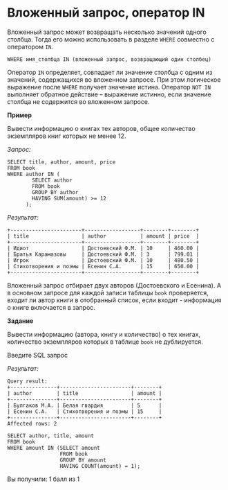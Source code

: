 # Вложенный запрос, оператор IN

Вложенный запрос может возвращать несколько значений одного столбца.  Тогда его можно использовать в разделе `WHERE` совместно с оператором `IN`.

```mysql
WHERE имя_столбца IN (вложенный запрос, возвращающий один столбец)
```

Оператор `IN` определяет, совпадает ли значение столбца с одним из значений, содержащихся во вложенном запросе. При этом логическое выражение после `WHERE` получает значение истина. Оператор `NOT IN` выполняет обратное действие – выражение истинно, если значение столбца не содержится во вложенном запросе.

**Пример**

Вывести информацию о книгах тех авторов, общее количество экземпляров книг которых не менее 12.

*Запрос:*

```mysql
SELECT title, author, amount, price
FROM book
WHERE author IN (
        SELECT author 
        FROM book 
        GROUP BY author 
        HAVING SUM(amount) >= 12
      );
```

*Результат:*

```mysql
+-----------------------+------------------+--------+--------+
| title                 | author           | amount | price  |
+-----------------------+------------------+--------+--------+
| Идиот                 | Достоевский Ф.М. | 10     | 460.00 |
| Братья Карамазовы     | Достоевский Ф.М. | 3      | 799.01 |
| Игрок                 | Достоевский Ф.М. | 10     | 480.50 |
| Стихотворения и поэмы | Есенин С.А.      | 15     | 650.00 |
+-----------------------+------------------+--------+--------+
```

Вложенный запрос отбирает двух авторов (Достоевского и Есенина). А в основном запросе для каждой записи таблицы `book` проверяется, входит ли автор книги в отобранный список, если входит - информация о книге включается в запрос.

**Задание**

Вывести информацию (автора, книгу и количество) о тех книгах, количество экземпляров которых в таблице `book` не дублируется.

Введите SQL запрос

*Результат:*

```mysql
Query result:
+---------------+-----------------------+--------+
| author        | title                 | amount |
+---------------+-----------------------+--------+
| Булгаков М.А. | Белая гвардия         | 5      |
| Есенин С.А.   | Стихотворения и поэмы | 15     |
+---------------+-----------------------+--------+
Affected rows: 2
```

```mysql
SELECT author, title, amount
FROM book
WHERE amount IN (SELECT amount
                 FROM book
                 GROUP BY amount
                 HAVING COUNT(amount) = 1);
```

Вы получили: 1 балл из 1
